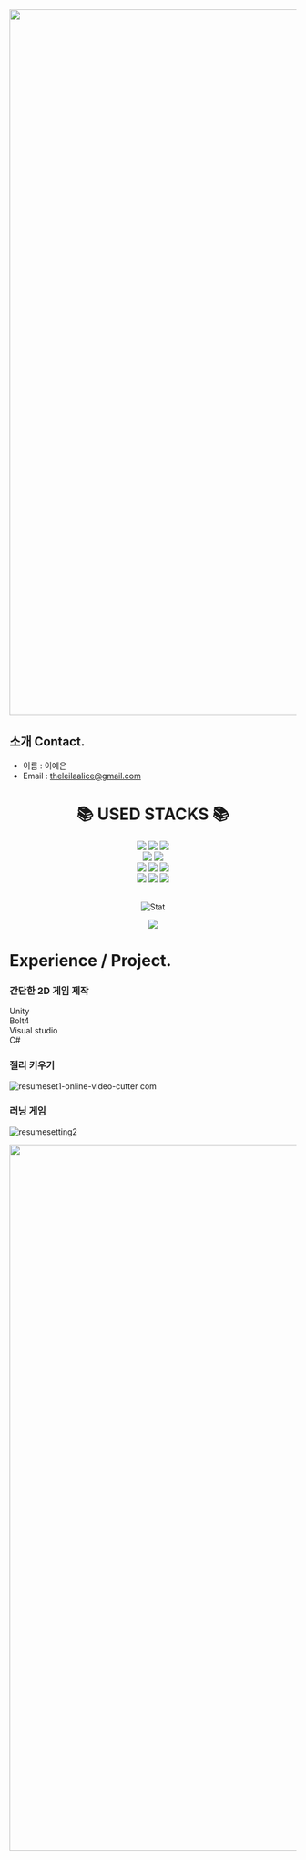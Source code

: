 <!-- <img width="1240px" height="auto" align="center" src="https://capsule-render.vercel.app/api?type=waving&text=Yeeunsy&color=gradient&height=290&section=header&fontSize=60"> -->

<img width="1240px" height="auto" align="center" src="https://capsule-render.vercel.app/api?type=waving&color=gradient&height=170&section=header&fontSize=60">

## 소개 Contact.

- 이름 : 이예은
- Email : theleilaalice@gmail.com

<div align=center><h1>📚 USED STACKS 📚</h1></div>

<div align=center> 
  <img src="https://img.shields.io/badge/html5-E34F26?style=for-the-badge&logo=html5&logoColor=white">
  <img src="https://img.shields.io/badge/css-1572B6?style=for-the-badge&logo=css3&logoColor=white">
  <img src="https://img.shields.io/badge/javascript-F7DF1E?style=for-the-badge&logo=javascript&logoColor=black">
  <br>
  
  <img src="https://img.shields.io/badge/node.js-339933?style=for-the-badge&logo=Node.js&logoColor=white">
  <img src="https://img.shields.io/badge/typescript-3178C6?style=for-the-badge&logo=typescript&logoColor=white">
  <br>
  
  <img src="https://img.shields.io/badge/unity-000000?style=for-the-badge&logo=unity&logoColor=white"> 
  <img src="https://img.shields.io/badge/mysql-232F3E?style=for-the-badge&logo=MySQL&logoColor=white"> 
  <img src="https://img.shields.io/badge/github-181717?style=for-the-badge&logo=github&logoColor=white">
  <br>
  
  <img src="https://img.shields.io/badge/react-64b5f6?style=for-the-badge&logo=react&logoColor=white"> 
  <img src="https://img.shields.io/badge/graphql-e91e63?style=for-the-badge&logo=graphql&logoColor=white">
  <img src="https://img.shields.io/badge/redux-8e24aa?style=for-the-badge&logo=redux&logoColor=white">
  <br><br>
  
  ![Stat](https://github-readme-stats.vercel.app/api?username=yeeunsy&show_icons=true&hide_border=true&count_private=true&theme=shades-of-purple)
  
<a href="https://github.com/yeeunsy/github-readme-stats"><img align="center" src="https://github-readme-stats.vercel.app/api/top-langs/?username=yeeunsy&layout=compact&theme=buefy&hide_border=true" /></a>
  
</div>

# Experience / Project.

### 간단한 2D 게임 제작

 Unity<br/>
 Bolt4<br/>
 Visual studio<br/>
 C#<br/>

### 젤리 키우기
![resumeset1-_online-video-cutter com_](https://user-images.githubusercontent.com/90146746/155502962-26bcd8aa-5ed3-4b5e-ac16-5300dabb9f42.gif)
<br/>
### 러닝 게임
![resumesetting2](https://user-images.githubusercontent.com/90146746/155507823-752ec491-a30e-4b49-a21e-25e80ee11c4e.gif)

<img width="1240px" height="auto" align="center" src="https://capsule-render.vercel.app/api?type=waving&&color=gradient&height=100&section=footer&fontSize=90">
